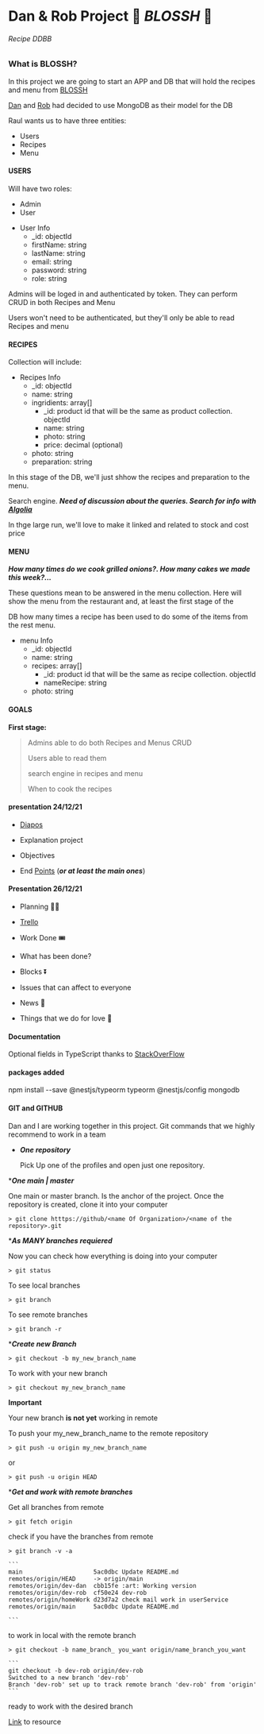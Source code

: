 # Dan & Rob Project 🍔 ***BLOSSH*** 🍔

###### Recipe DDBB

### What is BLOSSH?

In this project we are going to start an APP and DB that will hold the recipes and menu from [BLOSSH](https://www.blossh.com/)

[Dan](https://github.com/dan-dm) and [Rob](https://github.com/naranjito72) had decided to use MongoDB as their model for the DB

Raul wants us to have three entities:

  * Users 
  * Recipes
  * Menu

#### USERS 

Will have two roles: 

  * Admin
  * User

<ul>
  <li>User Info
    <ul>
      <li>_id: objectId</li>
      <li>firstName: string</li>
      <li>lastName: string</li>
      <li>email: string</li>
      <li>password: string</li>
      <li>role: string</li>
    </ul>
  </li>
</ul> 

Admins will be loged in and authenticated by token. They can perform CRUD in both Recipes and Menu

Users won't need to be authenticated, but they'll only be able to read Recipes and menu

#### RECIPES

Collection will include:

<ul>
  <li>Recipes Info
    <ul>
      <li>_id: objectId</li>
      <li>name: string</li>
      <li>ingridients: array[]
        <ul>
          <li>_id: product id that will be the same as product collection. objectId</li>
          <li>name: string</li>
          <li>photo: string</li>
          <li>price: decimal (optional)</li>
        </ul>  
      </li>
      <li>photo: string</li>
      <li>preparation: string</li>
    </ul>
  </li>
</ul> 

In this stage of the DB, we'll just shhow the recipes and preparation to the menu. 

Search engine. ___Need of discussion about the queries. Search for info with [*Algolia*](https://www.algolia.com)___

In thge large run, we'll love to make it linked and related to stock and cost price

#### MENU

***How many times do we cook grilled onions?. How many cakes we made this week?...*** 

These questions mean to be answered in the menu collection. Here will show the menu from the restaurant and, at least the first stage of the 

DB how many times a recipe has been used to do some of the items from the rest menu.

<ul>
  <li>menu Info
    <ul>
      <li>_id: objectId</li>
      <li>name: string</li>
      <li>recipes: array[]
        <ul>
          <li>_id: product id that will be the same as recipe collection. objectId</li>
          <li>nameRecipe: string</li>
        </ul>  
      </li>
      <li>photo: string</li>
    </ul>
  </li>
</ul> 

#### GOALS

**First stage:**

> Admins able to do both Recipes and Menus CRUD
>
> Users able to read them
>
> search engine in recipes and menu
>
> When to cook the recipes

#### presentation 24/12/21

 * [Diapos](https://slides.com/naranjito72/deck/fullscreen#/recetario-blossh) 

 * Explanation project

 * Objectives

 * End [Points](https://documenter.getpostman.com/view/9175109/UVJYLzEw) (___or at least the main ones___)

#### Presentation 26/12/21

 * Planning 🚴‍♂️
  - [Trello](https://trello.com/b/hgAzmca5/proyecto-m4-dan-y-roberto-recetario-blossh)

 * Work Done 🎟️
  - What has been done?
  
 * Blocks ⏬
  - Issues that can affect to everyone
  
 * News 📰
  - Things that we do for love 🤎

#### Documentation

Optional fields in TypeScript thanks to [StackOverFlow](https://stackoverflow.com/questions/14142071/typescript-and-field-initializers)

#### packages added 

npm install --save @nestjs/typeorm typeorm @nestjs/config mongodb

#### GIT and GITHUB

Dan and I are working together in this project. Git commands that we highly recommend to work in a team

* ___One repository___
	
	Pick Up one of the profiles and open just one repository. 
	
*___One main | master___
	
One main or master branch. Is the anchor of the project. Once the repository is created, clone it into your computer
	
	> git clone htttps://github/<name Of Organization>/<name of the repository>.git
	
*___As MANY branches requiered___
	
Now you can check how everything is doing into your computer
	
	> git status
	
To see local branches
	
	> git branch 
	
To see remote branches
	
	> git branch -r
	
*___Create new Branch___
	
	> git checkout -b my_new_branch_name
	
To work with your new branch
	
	> git checkout my_new_branch_name
	
**Important**
	
Your new branch **is not yet** working in remote
	
To push your my_new_branch_name to the remote repository
	
	> git push -u origin my_new_branch_name
	
or
	
	> git push -u origin HEAD
	
*___Get and work with remote branches___
	
Get all branches from remote
	
	> git fetch origin
	
check if you have the branches from remote
	
	> git branch -v -a
	
	```
	main                    5ac0dbc Update README.md
    remotes/origin/HEAD     -> origin/main
    remotes/origin/dev-dan  cbb15fe :art: Working version
    remotes/origin/dev-rob  cf50e24 dev-rob
    remotes/origin/homeWork d23d7a2 check mail work in userService
    remotes/origin/main     5ac0dbc Update README.md

	```
to work in local with the remote branch
	
	> git checkout -b name_branch_ you_want origin/name_branch_you_want
	
	```
	git checkout -b dev-rob origin/dev-rob
	Switched to a new branch 'dev-rob'
	Branch 'dev-rob' set up to track remote branch 'dev-rob' from 'origin'
	```
ready to work with the desired branch
	
[Link](https://www.nobledesktop.com/learn/git/git-branches) to resource

